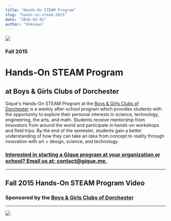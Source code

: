 ```yaml
---
title: "Hands-On STEAM Program"
slug: "hands-on-steam-2015"
date: "2016-03-02"
author: "Unknown"
---
```


[![](https://images.squarespace-cdn.com/content/v1/525f99bee4b09c141b6f8b0c/1441381319148-T4LZWNECLGW2LQJR91PO/image-asset.jpeg?format=original)](http://bgcdorchester.org)

### Fall 2015

# **Hands-On STEAM Program**

## **at Boys & Girls Clubs of Dorchester**

Gique's Hands-On STEAM Program at the [Boys & Girls Clubs of Dorchester](http://bgcdorchester.org/) is a weekly after-school program which provides students with the opportunity to explore their personal interests in science, technology, engineering, the arts, and math. Students receive mentorship from innovators from around the world and participate in hands-on workshops and field trips. By the end of the semester, students gain a better understanding of how they can take an idea from concept to reality through innovation with art + design, science, and technology.

### [Interested in starting a Gique program at your organization or school? Email us at: contact@gique.me.](mailto:contact@gique.me)

* * *

## Fall 2015 Hands-On STEAM Program Video

### Sponsored by the [Boys & Girls Clubs of Dorchester](http://bgcdorchester.org)

* * *

![](https://images.squarespace-cdn.com/content/v1/525f99bee4b09c141b6f8b0c/1441381428106-JG3WPBUCL5QLMNQG2D6Y/image-asset.png?format=original)